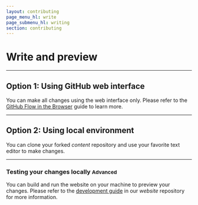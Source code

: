 ```yaml
---
layout: contributing
page_menu_hl: write
page_submenu_hl: writing
section: contributing
---
```


# Write and preview

<hr>

## <span class="text-muted">Option 1: </span> Using GitHub web interface
You can make all changes using the web interface only. Please refer to the [GitHub Flow in the Browser](https://help.github.com/articles/github-flow-in-the-browser/) guide to learn more.

<hr>

## <span class="text-muted">Option 2: </span> Using local environment
You can clone your forked *content* repository and use your favorite text editor to make changes.

<hr>

### Testing your changes locally <small><span class="label label-danger">Advanced</span></small>
You can build and run the website on your machine to preview your changes. Please refer to the [development guide](https://github.com/developer-portal/website/blob/master/DEVELOPMENT.md) in our *website* repository for more information.
